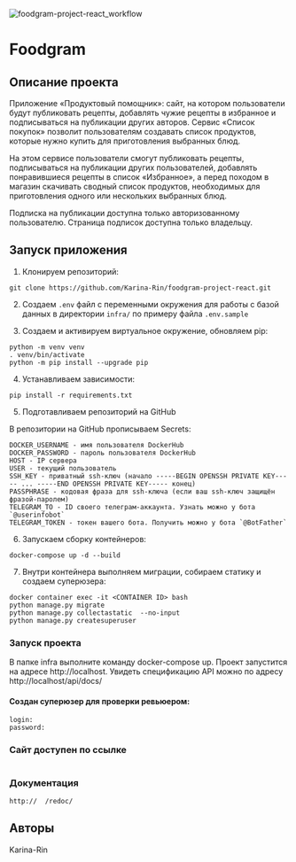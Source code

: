 ![foodgram-project-react_workflow](https://github.com/Karina-Rin/foodgram-project-react/workflows/foodgram-project-react_workflow.yml/badge.svg)

# Foodgram

## Описание проекта
Приложение «Продуктовый помощник»: сайт, на котором пользователи будут 
публиковать рецепты, добавлять чужие рецепты в избранное и подписываться на 
публикации других авторов. Сервис «Список покупок» позволит пользователям 
создавать список продуктов, которые нужно купить для приготовления выбранных 
блюд. 

На этом сервисе пользователи смогут публиковать рецепты, подписываться на 
публикации других пользователей, добавлять понравившиеся рецепты в список 
«Избранное», а перед походом в магазин скачивать сводный список продуктов, 
необходимых для приготовления одного или нескольких выбранных блюд.

Подписка на публикации доступна только авторизованному пользователю. Страница 
подписок доступна только владельцу.


## Запуск приложения

1. Клонируем репозиторий:
```
git clone https://github.com/Karina-Rin/foodgram-project-react.git
```

2. Создаем `.env` файл с переменными окружения для работы с базой данных в 
директории `infra/` по примеру файла `.env.sample`

3. Создаем и активируем виртуальное окружение, обновляем pip:
```
python -m venv venv
. venv/bin/activate
python -m pip install --upgrade pip
```

4. Устанавливаем зависимости:
```
pip install -r requirements.txt
```
5. Подготавливаем репозиторий на GitHub

В репозитории на GitHub прописываем Secrets:
```
DOCKER_USERNAME - имя пользователя DockerHub
DOCKER_PASSWORD - пароль пользователя DockerHub
HOST - IP сервера
USER - текущий пользователь
SSH_KEY - приватный ssh-ключ (начало -----BEGIN OPENSSH PRIVATE KEY----- ... -----END OPENSSH PRIVATE KEY----- конец)
PASSPHRASE - кодовая фраза для ssh-ключа (если ваш ssh-ключ защищён фразой-паролем)
TELEGRAM_TO - ID своего телеграм-аккаунта. Узнать можно у бота `@userinfobot`
TELEGRAM_TOKEN - токен вашего бота. Получить можно у бота `@BotFather`
```

6. Запускаем сборку контейнеров:
```
docker-compose up -d --build
```

7. Внутри контейнера выполняем миграции, собираем статику и создаем суперюзера:
```
docker container exec -it <CONTAINER ID> bash
python manage.py migrate
python manage.py collectastatic  --no-input
python manage.py createsuperuser
```

### Запуск проекта

В папке infra выполните команду docker-compose up. 
Проект запустится на адресе http://localhost.
Увидеть спецификацию API можно по адресу http://localhost/api/docs/

#### Создан суперюзер для проверки ревьюером:
```
login:
password:
```

### Сайт доступен по ссылке
```

```

### Документация
```
http://  /redoc/
```

## Авторы
Karina-Rin
